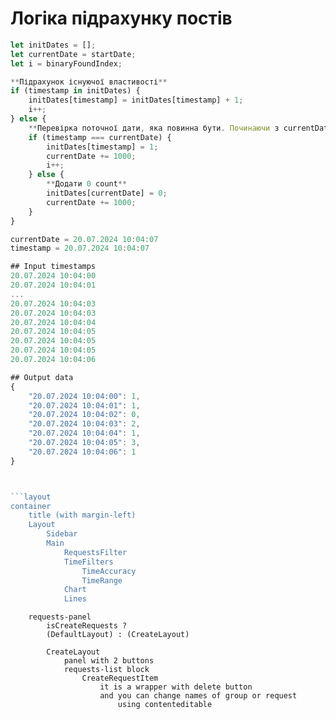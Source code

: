 # Логіка підрахунку постів

````javascript
let initDates = [];
let currentDate = startDate;
let i = binaryFoundIndex;

**Підрахунок існуючої властивості**
if (timestamp in initDates) {
    initDates[timestamp] = initDates[timestamp] + 1;
    i++;
} else {
    **Перевірка поточної дати, яка повинна бути. Починаючи з currentDate = startDate**
    if (timestamp === currentDate) {
        initDates[timestamp] = 1;
        currentDate += 1000;
        i++;
    } else {
        **Додати 0 count**
        initDates[currentDate] = 0;
        currentDate += 1000;
    }
}

currentDate = 20.07.2024 10:04:07
timestamp = 20.07.2024 10:04:07

## Input timestamps
20.07.2024 10:04:00
20.07.2024 10:04:01
...
20.07.2024 10:04:03
20.07.2024 10:04:03
20.07.2024 10:04:04
20.07.2024 10:04:05
20.07.2024 10:04:05
20.07.2024 10:04:05
20.07.2024 10:04:06

## Output data
{
    "20.07.2024 10:04:00": 1,
    "20.07.2024 10:04:01": 1,
    "20.07.2024 10:04:02": 0,
    "20.07.2024 10:04:03": 2,
    "20.07.2024 10:04:04": 1,
    "20.07.2024 10:04:05": 3,
    "20.07.2024 10:04:06": 1
}



```layout
container
    title (with margin-left)
    Layout
        Sidebar
        Main
            RequestsFilter
            TimeFilters
                TimeAccuracy
                TimeRange
            Chart
            Lines
````

```Requests-filter-add layout
    requests-panel
        isCreateRequests ?
        (DefaultLayout) : (CreateLayout)

        CreateLayout
            panel with 2 buttons
            requests-list block
                CreateRequestItem
                    it is a wrapper with delete button
                    and you can change names of group or request
                        using contenteditable
```
